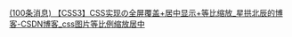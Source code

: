 [(100条消息) 【CSS3】CSS实现の全屏覆盖+居中显示+等比缩放_星拱北辰的博客-CSDN博客_css图片等比例缩放居中](https://blankspace.blog.csdn.net/article/details/106017179?spm=1001.2101.3001.6650.2&utm_medium=distribute.pc_relevant.none-task-blog-2%7Edefault%7ECTRLIST%7Edefault-2-106017179-blog-125370459.pc_relevant_multi_platform_featuressortv2removedup&depth_1-utm_source=distribute.pc_relevant.none-task-blog-2%7Edefault%7ECTRLIST%7Edefault-2-106017179-blog-125370459.pc_relevant_multi_platform_featuressortv2removedup)